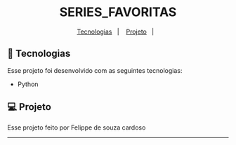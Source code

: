<h1 align="center"> SERIES_FAVORITAS </h1>

<p align="center">
  <a href="#-tecnologias">Tecnologias</a>&nbsp;&nbsp;&nbsp;|&nbsp;&nbsp;&nbsp;
  <a href="#-projeto">Projeto</a>&nbsp;&nbsp;&nbsp;|&nbsp;&nbsp;&nbsp;
  



## 🚀 Tecnologias

Esse projeto foi desenvolvido com as seguintes tecnologias:

- Python

## 💻 Projeto

Esse projeto feito por Felippe de souza cardoso


---
